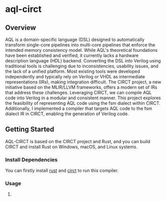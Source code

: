 # aql-circt

## Overview
AQL is a domain-specific language (DSL) designed to automatically transform single-core pipelines into multi-core pipelines that enforce the intended memory consistency model. While AQL's theoretical foundations have been established and verified, it currently lacks a hardware description language (HDL) backend. Converting the DSL into Verilog using traditional tools is challenging due to inconsistencies, usability issues, and the lack of a unified platform. Most existing tools were developed independently and typically rely on Verilog or VHDL as intermediate representations (IRs), making integration difficult. The CIRCT project, a new initiative based on the MLIR/LLVM frameworks, offers a modern set of IRs that address these challenges. Leveraging CIRCT, we can compile AQL code into Verilog in a modular and consistent manner. This project explores the feasibility of representing AQL code using the fsm dialect within CIRCT. Additionally, I implemented a compiler that targets AQL code to the fsm dialect IR in CIRCT, enabling the generation of Verilog code.

## Getting Started
AQL-CIRCT is based on the CIRCT project and Rust, and you can build CIRCT and install Rust on Windows, macOS, and Linux systems.
### Install Dependencies
You can firstly install [rust](https://www.rust-lang.org/tools/install) and [circt](https://circt.llvm.org/docs/GettingStarted/) to run this compiler.
### Usage
1. 

